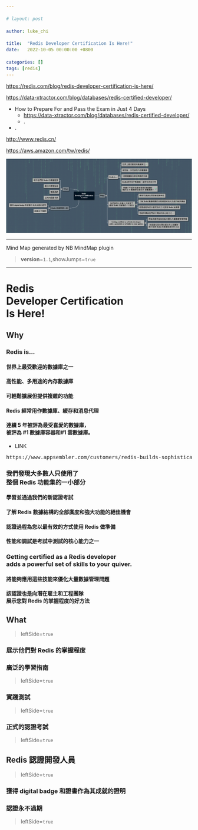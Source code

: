```yaml
---

# layout: post

author: luke_chi

title:  "Redis Developer Certification Is Here!"
date:   2022-10-05 00:00:00 +0800

categories: []
tags: [redis]
---
```


https://redis.com/blog/redis-developer-certification-is-here/

https://data-xtractor.com/blog/databases/redis-certified-developer/

- How to Prepare For and Pass the Exam in Just 4 Days
  - https://data-xtractor.com/blog/databases/redis-certified-developer/
  - .
- .

http://www.redis.cn/

https://aws.amazon.com/tw/redis/

<a href="/assets/images/2022-10-05-redis-developer-certification-is-here.png" target="_blank">
  <img src="/assets/images/2022-10-05-redis-developer-certification-is-here.png" alt="Redis Developer Certification Is Here" itemprop="image" style="width: auto;">
</a>

---

Mind Map generated by NB MindMap plugin
> __version__=`1.1`,showJumps=`true`
---

# Redis <br/>Developer Certification<br/> Is Here\!

## Why

### Redis is\.\.\.

#### 世界上最受歡迎的數據庫之一

#### 高性能、多用途的內存數據庫

#### 可輕鬆擴展但提供複雜的功能

#### Redis 經常用作數據庫、緩存和消息代理

#### 連續 5 年被評為最受喜愛的數據庫，<br/>被評為 \#1 數據庫容器和\#1 雲數據庫。

- LINK

<pre>https://www.appsembler.com/customers/redis-builds-sophisticated-educational-experience-to-improve-product-enablement-for-technical-users/#:~:text=Originally%20released%20in%202009%2C%20Redis,years%20(2017%2D2021).</pre>

### 我們發現大多數人只使用了<br/>整個 Redis 功能集的一小部分

#### 學習並通過我們的新認證考試

#### 了解 Redis 數據結構的全部廣度和強大功能的絕佳機會

#### 認證過程為您以最有效的方式使用 Redis 做準備

#### 性能和調試是考試中測試的核心能力之一

### Getting certified as a Redis developer <br/>adds a powerful set of skills to your quiver\.

#### 將能夠應用這些技能來優化大量數據管理問題

#### 該認證也是向潛在雇主和工程團隊<br/>展示您對 Redis 的掌握程度的好方法

## What

> leftSide=`true`

### 展示他們對 Redis 的掌握程度

### 廣泛的學習指南

> leftSide=`true`

### 實踐測試

> leftSide=`true`

### 正式的認證考試

> leftSide=`true`

## Redis 認證開發人員

> leftSide=`true`

### 獲得 digital badge 和證書作為其成就的證明

### 認證永不過期

> leftSide=`true`

